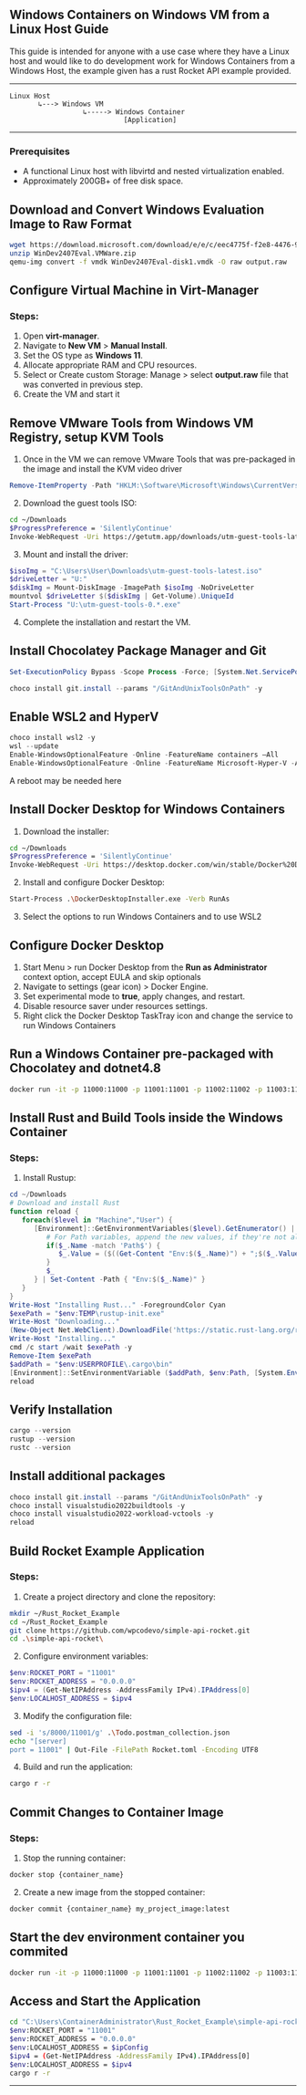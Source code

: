 ## Windows Containers on Windows VM from a Linux Host Guide
This guide is intended for anyone with a use case where they have a Linux host and would like to do development work for Windows Containers from a Windows Host, the example given has a rust Rocket API example provided.

______________________
```
Linux Host
       ↳---> Windows VM
                  ↳-----> Windows Container
                            [Application]
```
______________________
 
### Prerequisites
- A functional Linux host with libvirtd and nested virtualization enabled.
- Approximately 200GB+ of free disk space.
 
## Download and Convert Windows Evaluation Image to Raw Format
 
```bash
wget https://download.microsoft.com/download/e/e/c/eec4775f-f2e8-4476-98b2-ca51502a6429/WinDev2407Eval.VMWare.zip
unzip WinDev2407Eval.VMWare.zip
qemu-img convert -f vmdk WinDev2407Eval-disk1.vmdk -O raw output.raw
```
 
## Configure Virtual Machine in Virt-Manager
 
### Steps:
1. Open **virt-manager**.
2. Navigate to **New VM** > **Manual Install**.
3. Set the OS type as **Windows 11**.
4. Allocate appropriate RAM and CPU resources.
5. Select or Create custom Storage: Manage > select **output.raw** file that was converted in previous step.
6. Create the VM and start it
 
## Remove VMware Tools from Windows VM Registry, setup KVM Tools

1. Once in the VM we can remove VMware Tools that was pre-packaged in the image and install the KVM video driver
```powershell
Remove-ItemProperty -Path "HKLM:\Software\Microsoft\Windows\CurrentVersion\Run" -Name "VMware User Process"
```
 
2. Download the guest tools ISO:
```bash
cd ~/Downloads
$ProgressPreference = 'SilentlyContinue'
Invoke-WebRequest -Uri https://getutm.app/downloads/utm-guest-tools-latest.iso -OutFile .\utm-guest-tools-latest.iso
```
3. Mount and install the driver:
```powershell
$isoImg = "C:\Users\User\Downloads\utm-guest-tools-latest.iso"
$driveLetter = "U:"
$diskImg = Mount-DiskImage -ImagePath $isoImg -NoDriveLetter
mountvol $driveLetter $($diskImg | Get-Volume).UniqueId
Start-Process "U:\utm-guest-tools-0.*.exe"
```
4. Complete the installation and restart the VM.
 
## Install Chocolatey Package Manager and Git
 
```powershell
Set-ExecutionPolicy Bypass -Scope Process -Force; [System.Net.ServicePointManager]::SecurityProtocol = [System.Net.ServicePointManager]::SecurityProtocol -bor 3072; iex ((New-Object System.Net.WebClient).DownloadString('https://community.chocolatey.org/install.ps1'))
```
 
```powershell
choco install git.install --params "/GitAndUnixToolsOnPath" -y
```
 
## Enable WSL2 and HyperV
 
```powershell
choco install wsl2 -y
wsl --update
Enable-WindowsOptionalFeature -Online -FeatureName containers –All
Enable-WindowsOptionalFeature -Online -FeatureName Microsoft-Hyper-V -All
```
A reboot may be needed here
 
## Install Docker Desktop for Windows Containers
 
1. Download the installer:
```bash
cd ~/Downloads
$ProgressPreference = 'SilentlyContinue'
Invoke-WebRequest -Uri https://desktop.docker.com/win/stable/Docker%20Desktop%20Installer.exe -OutFile .\DockerDesktopInstaller.exe
```
2. Install and configure Docker Desktop:
```bash
Start-Process .\DockerDesktopInstaller.exe -Verb RunAs
```
3. Select the options to run Windows Containers and to use WSL2
 
## Configure Docker Desktop
 
1. Start Menu > run Docker Desktop from the **Run as Administrator** context option, accept EULA and skip optionals
2. Navigate to settings (gear icon) > Docker Engine.
3. Set experimental mode to **true**, apply changes, and restart.
4. Disable resource saver under resources settings.
5. Right click the Docker Desktop TaskTray icon and change the service to run Windows Containers
 
## Run a Windows Container pre-packaged with Chocolatey and dotnet4.8
 
```bash
docker run -it -p 11000:11000 -p 11001:11001 -p 11002:11002 -p 11003:11003 -p 11004:11004 amitie10g/chocolatey:ltsc2022 powershell
```
 
## Install Rust and Build Tools inside the Windows Container
 
### Steps:
1. Install Rustup:
```powershell
cd ~/Downloads
# Download and install Rust
function reload {
   foreach($level in "Machine","User") {
      [Environment]::GetEnvironmentVariables($level).GetEnumerator() | % {
         # For Path variables, append the new values, if they're not already in there
         if($_.Name -match 'Path$') {
            $_.Value = ($((Get-Content "Env:$($_.Name)") + ";$($_.Value)" ) -split ';' | Select -unique) -join ';'
         }
         $_
      } | Set-Content -Path { "Env:$($_.Name)" }
   }
}
Write-Host "Installing Rust..." -ForegroundColor Cyan
$exePath = "$env:TEMP\rustup-init.exe"
Write-Host "Downloading..."
(New-Object Net.WebClient).DownloadFile('https://static.rust-lang.org/rustup/dist/x86_64-pc-windows-msvc/rustup-init.exe', $exePath)
Write-Host "Installing..."
cmd /c start /wait $exePath -y
Remove-Item $exePath
$addPath = "$env:USERPROFILE\.cargo\bin"
[Environment]::SetEnvironmentVariable ($addPath, $env:Path, [System.EnvironmentVariableTarget]::Machine)
reload
```
 
## Verify Installation
 
```powershell
cargo --version
rustup --version
rustc --version
```

## Install additional packages
```powershell
choco install git.install --params "/GitAndUnixToolsOnPath" -y
choco install visualstudio2022buildtools -y
choco install visualstudio2022-workload-vctools -y
reload
```
 
## Build Rocket Example Application
 
### Steps:
1. Create a project directory and clone the repository:
```bash
mkdir ~/Rust_Rocket_Example
cd ~/Rust_Rocket_Example
git clone https://github.com/wpcodevo/simple-api-rocket.git
cd .\simple-api-rocket\
```
2. Configure environment variables:
```powershell
$env:ROCKET_PORT = "11001"
$env:ROCKET_ADDRESS = "0.0.0.0"
$ipv4 = (Get-NetIPAddress -AddressFamily IPv4).IPAddress[0]
$env:LOCALHOST_ADDRESS = $ipv4
```
3. Modify the configuration file:
```bash
sed -i 's/8000/11001/g' .\Todo.postman_collection.json
echo "[server]
port = 11001" | Out-File -FilePath Rocket.toml -Encoding UTF8
```
4. Build and run the application:
```bash
cargo r -r
```
 
## Commit Changes to Container Image
 
### Steps:
1. Stop the running container:
```bash
docker stop {container_name}
```
2. Create a new image from the stopped container:
```bash
docker commit {container_name} my_project_image:latest
```
 
## Start the dev environment container you commited
 
```bash
docker run -it -p 11000:11000 -p 11001:11001 -p 11002:11002 -p 11003:11003 -p 11004:11004 my_project_image:latest powershell
```
 
## Access and Start the Application
 
```bash
cd "C:\Users\ContainerAdministrator\Rust_Rocket_Example\simple-api-rocket"
$env:ROCKET_PORT = "11001"
$env:ROCKET_ADDRESS = "0.0.0.0"
$env:LOCALHOST_ADDRESS = $ipConfig
$ipv4 = (Get-NetIPAddress -AddressFamily IPv4).IPAddress[0]
$env:LOCALHOST_ADDRESS = $ipv4
cargo r -r
```
 
---
